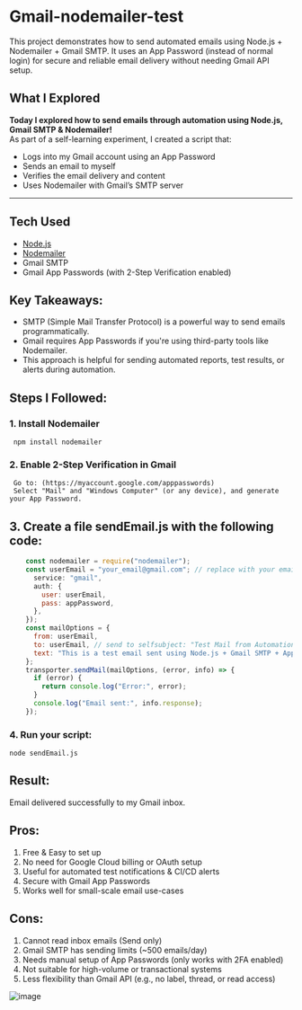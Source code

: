 # Gmail-nodemailer-test
This project demonstrates how to send automated emails using Node.js + Nodemailer + Gmail SMTP. It uses an App Password (instead of normal login) for secure and reliable email delivery without needing Gmail API setup.

## What I Explored

**Today I explored how to send emails through automation using Node.js, Gmail SMTP & Nodemailer!**  
As part of a self-learning experiment, I created a script that:

- Logs into my Gmail account using an App Password
- Sends an email to myself
- Verifies the email delivery and content
- Uses Nodemailer with Gmail’s SMTP server

---

## Tech Used
- [Node.js](https://nodejs.org/)
- [Nodemailer](https://nodemailer.com/about/)
- Gmail SMTP
- Gmail App Passwords (with 2-Step Verification enabled)


## Key Takeaways:
- SMTP (Simple Mail Transfer Protocol) is a powerful way to send emails programmatically.
- Gmail requires App Passwords if you're using third-party tools like Nodemailer.
- This approach is helpful for sending automated reports, test results, or alerts during automation.

## Steps I Followed:

### 1. Install Nodemailer
     npm install nodemailer 
     
### 2. Enable 2-Step Verification in Gmail
     Go to: (https://myaccount.google.com/apppasswords)
     Select "Mail" and "Windows Computer" (or any device), and generate your App Password.

## 3. Create a file sendEmail.js with the following code:
```js
    const nodemailer = require("nodemailer");
    const userEmail = "your_email@gmail.com"; // replace with your email const appPassword = "your_generated_app_password"; // NOT your Gmail passwordconst transporter = nodemailer.createTransport({
      service: "gmail",
      auth: {
        user: userEmail,
        pass: appPassword,
      },
    });
    const mailOptions = {
      from: userEmail,
      to: userEmail, // send to selfsubject: "Test Mail from Automation Script",
      text: "This is a test email sent using Node.js + Gmail SMTP + App Password.",
    };
    transporter.sendMail(mailOptions, (error, info) => {
      if (error) {
        return console.log("Error:", error);
      }
      console.log("Email sent:", info.response);
    }); 
```

### 4. Run your script:
    node sendEmail.js

## Result:
Email delivered successfully to my Gmail inbox.

## Pros:
1. Free & Easy to set up
2. No need for Google Cloud billing or OAuth setup
3. Useful for automated test notifications & CI/CD alerts
4. Secure with Gmail App Passwords
5. Works well for small-scale email use-cases


## Cons:
1. Cannot read inbox emails (Send only)
2. Gmail SMTP has sending limits (~500 emails/day)
3. Needs manual setup of App Passwords (only works with 2FA enabled)
4. Not suitable for high-volume or transactional systems
5. Less flexibility than Gmail API (e.g., no label, thread, or read access)


![image](https://github.com/user-attachments/assets/c246bb86-dfa2-4529-8b61-ed9cf79610bd)
